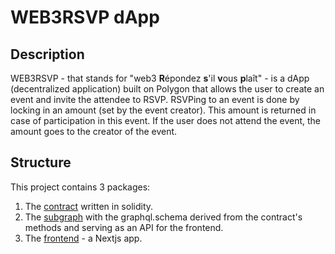 # WEB3RSVP dApp

## Description

WEB3RSVP - that stands for "web3 **R**épondez **s**'il **v**ous **p**laît" - is a dApp (decentralized application) built on Polygon that allows the user to create an event and invite the attendee to RSVP. RSVPing to an event is done by locking in an amount (set by the event creator). This amount is returned in case of participation in this event. If the user does not attend the event, the amount goes to the creator of the event.

## Structure

This project contains 3 packages:
1. The [contract](https://github.com/PaoloCalzone/web3rsvp/tree/main/contracts) written in solidity.
2. The [subgraph](https://github.com/PaoloCalzone/web3rsvp/tree/main/subgraph) with the graphql.schema derived from the contract's methods and serving as an API for the frontend.
3. The [frontend](https://github.com/PaoloCalzone/web3rsvp/tree/main/frontend) - a Nextjs app.
